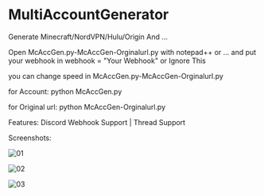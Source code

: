 # MultiAccountGenerator
Generate Minecraft/NordVPN/Hulu/Origin And ...

Open McAccGen.py-McAccGen-Orginalurl.py with notepad++ or ... and put your webhook in webhook = "Your Webhook" or Ignore This

you can change speed in McAccGen.py-McAccGen-Orginalurl.py

for Account: python McAccGen.py


for Original url: python McAccGen-Orginalurl.py
   



Features: Discord Webhook Support | Thread Support

Screenshots:

![01](https://user-images.githubusercontent.com/95581741/153819643-4455670a-c128-4a98-94bc-e5bd382709e2.png)

![02](https://user-images.githubusercontent.com/95581741/153819661-a591ecd1-e231-4fc3-b58e-6f67a31f2e7b.png)

![03](https://user-images.githubusercontent.com/95581741/153819675-928fe2ff-3765-479a-8e2f-605fb784f7ea.png)
